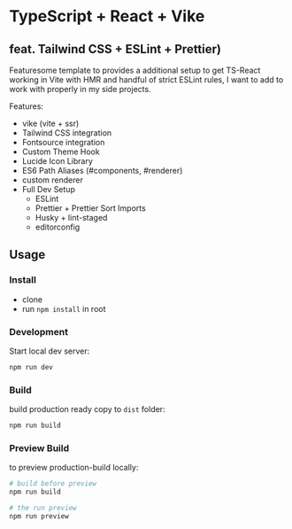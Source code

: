 # TypeScript + React + Vike
## feat. Tailwind CSS + ESLint + Prettier)

Featuresome template to provides a additional setup to get TS-React working in Vite with HMR and handful of strict ESLint rules, I want to add to work with properly in my side projects.

Features:
- vike (vite + ssr)
- Tailwind CSS integration
- Fontsource integration
- Custom Theme Hook
- Lucide Icon Library
- ES6 Path Aliases (#components, #renderer)
- custom renderer
- Full Dev Setup
  - ESLint
  - Prettier + Prettier Sort Imports
  - Husky + lint-staged
  - editorconfig

## Usage

### Install

- clone
- run `npm install` in root

### Development

Start local dev server:
```bash
npm run dev
```

### Build

build production ready copy to `dist` folder:
```bash
npm run build
```

### Preview Build

to preview production-build locally:
```bash
# build before preview
npm run build

# the run preview
npm run preview
```
